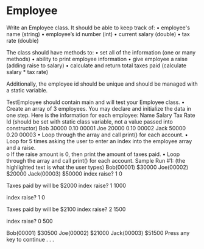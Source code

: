 # Employee
Write an Employee class.  It should be able to keep track of:
•	employee's name (string)
•	employee’s id number (int)
•	current salary (double)
•	tax rate (double)

The class should have methods to:
•	set all of the information (one or many methods)
•	ability to print employee information
•	give employee a raise (adding raise to salary)
•	calculate and return total taxes paid (calculate salary * tax rate)

Additionally, the employee id should be unique and should be managed with a static variable.

TestEmployee should contain main and will test your Employee class. 
•	Create an array of 3 employees. You may declare and initialize the data in one step.  Here is the information for each employee:
Name	Salary	Tax Rate	Id (should be set with static class variable, not a value passed into constructor)
Bob	30000	0.10	00001
Joe	20000	0.10	00002
Jack	50000	0.20	00003
•	Loop through the array and call print() for each account.
•	Loop for 5 times asking the user to enter an index into the employee array and a raise.   
o	If the raise amount is 0, then print the amount of taxes paid.
•	Loop through the array and call print() for each account.
Sample Run #1: (the highlighted text is what the user types) 
Bob(00001) $30000
Joe(00002) $20000
Jack(00003) $50000
index raise? 1 0

Taxes paid by will be $2000
index raise? 1 1000

index raise? 1 0

Taxes paid by will be $2100
index raise? 2 1500

index raise? 0 500

Bob(00001) $30500
Joe(00002) $21000
Jack(00003) $51500
Press any key to continue . . .

